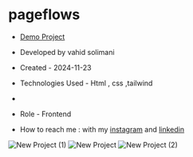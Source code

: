 # pageflows
- [Demo Project](https://vahidsolimani.github.io/pageflows/)

- Developed by vahid solimani

- Created - 2024-11-23

- Technologies Used - Html , css ,tailwind
- 
- Role - Frontend

- How to reach me : with my [instagram](https://instagram.com/vahidsolimani.dev) and [linkedin](https://linkedin.com/in/vahidsolimani)



![New Project (1)](https://github.com/user-attachments/assets/91245077-a7cd-40d5-bb7a-98ce9e637da2)
![New Project](https://github.com/user-attachments/assets/1ba045e7-85fb-402a-a563-8cea2dcd4387)
![New Project (2)](https://github.com/user-attachments/assets/09c31239-3505-46e8-9270-7c8a27bfae50)

